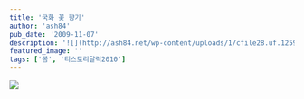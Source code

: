 ```yaml
---
title: '국화 꽃 향기'
author: 'ash84'
pub_date: '2009-11-07'
description: '![](http://ash84.net/wp-content/uploads/1/cfile28.uf.1259921C4AF56E8C9A9FA2.jpg)'
featured_image: ''
tags: ['봄', '티스토리달력2010']
---
```



![](http://ash84.net/wp-content/uploads/1/cfile28.uf.1259921C4AF56E8C9A9FA2.jpg)



